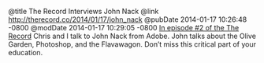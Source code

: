 @title The Record Interviews John Nack
@link http://therecord.co/2014/01/17/john_nack
@pubDate 2014-01-17 10:26:48 -0800
@modDate 2014-01-17 10:29:05 -0800
[In episode #2 of the The Record](http://therecord.co/2014/01/17/john_nack) Chris and I talk to John Nack from Adobe. John talks about the Olive Garden, Photoshop, and the Flavawagon. Don’t miss this critical part of your education.
